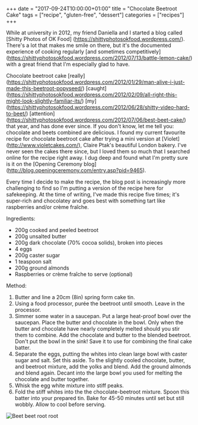 +++
date = "2017-09-24T10:00:00+01:00"
title = "Chocolate Beetroot Cake"
tags = ["recipe", "gluten-free", "dessert"]
categories = ["recipes"]
+++

While at university in 2012, my friend Daniella and I started a blog called [Shitty Photos of OK Food] (https://shittyphotosokfood.wordpress.com/). There's a lot that makes me smile on there, but it's the documented experience of cooking regularly [and sometimes competitively] (https://shittyphotosokfood.wordpress.com/2012/07/13/battle-lemon-cake/) with a great friend that I'm especially glad to have.

Chocolate beetroot cake [really] (https://shittyphotosokfood.wordpress.com/2012/01/29/man-alive-i-just-made-this-beetroot-popyseed/) [caught] (https://shittyphotosokfood.wordpress.com/2012/02/09/all-right-this-might-look-slightly-familiar-its/)  [my] (https://shittyphotosokfood.wordpress.com/2012/06/28/shitty-video-hard-to-beet/) [attention] (https://shittyphotosokfood.wordpress.com/2012/07/06/best-beet-cake/) that year, and has done ever since. If you don't know, let me tell you: chocolate and beets combined are delicious. I found my current favourite recipe for chocolate beetroot cake after trying a mini version at [Violet] (http://www.violetcakes.com/), Claire Ptak's beautiful London bakery. I've never seen the cakes there since, but I loved them so much that I searched online for the recipe right away. I dug deep and found what I'm pretty sure is it on the [Opening Ceremony blog] (http://blog.openingceremony.com/entry.asp?pid=9465).

Every time I decide to make the recipe, the blog post is increasingly more challenging to find so I'm putting a version of the recipe here for safekeeping. At the time of writing, I've made this recipe five times; it's super-rich and chocolatey and goes best with something tart like raspberries and/or crème fraîche.

Ingredients:

* 200g cooked and peeled beetroot
* 200g unsalted butter
* 200g dark chocolate (70% cocoa solids), broken into pieces
* 4 eggs
* 200g caster sugar
* 1 teaspoon salt
* 200g ground almonds
* Raspberries or crème fraîche to serve (optional)

Method:

1. Butter and line a 20cm (8in) spring form cake tin.
2. Using a food processor, purée the beetroot until smooth. Leave in the processor.
3. Simmer some water in a saucepan. Put a large heat-proof bowl over the saucepan. Place the butter and chocolate in the bowl. Only when the butter and chocolate have nearly completely melted should you stir them to combine. Add the chocolate and butter to the blended beetroot. Don't put the bowl in the sink! Save it to use for combining the final cake batter.
4. Separate the eggs, putting the whites into clean large bowl with caster sugar and salt. Set this aside. To the slightly cooled chocolate, butter, and beetroot mixture, add the yolks and blend. Add the ground almonds and blend again. Decant into the large bowl you used for melting the chocolate and butter together.
5. Whisk the egg white mixture into stiff peaks.
6. Fold the stiff whites into the the chocolate-beetroot mixture. Spoon this batter into your prepared tin. Bake for 45-50 minutes until set but still wobbly. Allow to cool before serving.

![Beet beet root root](/images/choc-beet.jpg)
